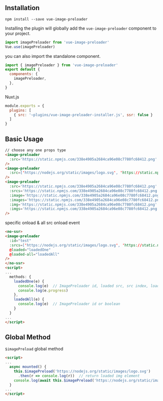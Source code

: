## Installation
```
npm install --save vue-image-preloader
```

Installing the plugin will globally add the `vue-image-preloader` component to your project.

```js
import imagePreloader from 'vue-image-preloader'
Vue.use(imagePreloader)
```

you can also import the standalone component.

```js
import { imagePreloader } from 'vue-image-preloader'
export default {
  components: {
    imagePreloader,
  },
}
```

Nuxt.js
```js
module.exports = {
  plugins: [
    { src: '~plugins/vue-image-preloader-installer.js', ssr: false }
  ]
}
```

## Basic Usage
```html
// choose any one props type
<image-preloader
  :src='https://static.npmjs.com/338e4905a2684ca96e08c7780fc68412.png'
/>
<image-preloader
  :src=['https://nodejs.org/static/images/logo.svg', 'https://static.npmjs.com/338e4905a2684ca96e08c7780fc68412.png']
/>
<image-preloader
  :src='https://static.npmjs.com/338e4905a2684ca96e08c7780fc68412.png'
  :srcs='https://static.npmjs.com/338e4905a2684ca96e08c7780fc68412.png'
  :image='https://static.npmjs.com/338e4905a2684ca96e08c7780fc68412.png'
  :images='https://static.npmjs.com/338e4905a2684ca96e08c7780fc68412.png'
  :img='https://static.npmjs.com/338e4905a2684ca96e08c7780fc68412.png'
  :imgs='https://static.npmjs.com/338e4905a2684ca96e08c7780fc68412.png'
/>
```
specific onload & all src onload event
```html
<no-ssr>
<image-preloader
  :id="test"
  :srcs=['https://nodejs.org/static/images/logo.svg', 'https://static.npmjs.com/338e4905a2684ca96e08c7780fc68412.png']
  @loaded="loadedOne"
  @loaded-all="loadedAll"
/>
</no-ssr>
<script>
...
  methods: {
    loadedOne(e) {
      console.log(e)  // ImagePreloader id, loaded src, src index, loaded count, src list length, progress
      console.log(e.progress)
    },
    loadedAll(e) {
      console.log(e)  // ImagePreloader id or boolean
    }
  }
...
</script>
```

## Global Method
`$imagePreload` global method
```html
<script>
...
  async mounted() {
    this.$imagePreload('https://nodejs.org/static/images/logo.svg')
      .then(r => console.log(r))  // return loaded img element
    console.log(await this.$imagePreload('https://nodejs.org/static/images/logo.svg'))
  }
...
</script>
```
